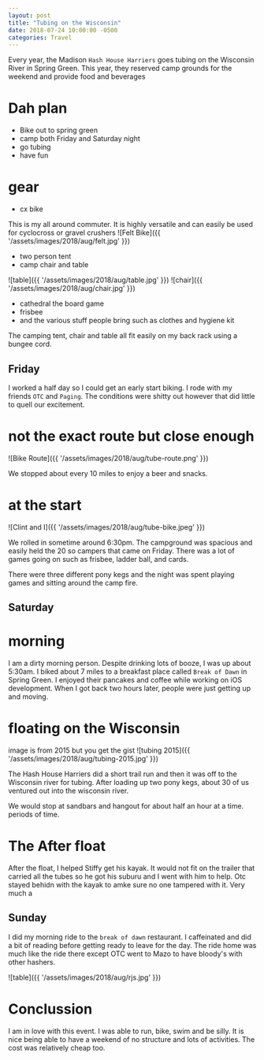 ```yaml
---
layout: post
title: "Tubing on the Wisconsin"
date: 2018-07-24 10:00:00 -0500
categories: Travel
---
```


Every year, the Madison `Hash House Harriers` goes tubing on the Wisconsin River in Spring Green. 
This year, they reserved camp grounds for the weekend and provide food and beverages

# Dah plan
- Bike out to spring green
- camp both Friday and Saturday night
- go tubing
- have fun

# gear
- cx bike

This is my all around commuter. It is highly versatile and can easily be used for cyclocross or gravel crushers
![Felt Bike]({{ '/assets/images/2018/aug/felt.jpg' }})

- two person tent
- camp chair and table

![table]({{ '/assets/images/2018/aug/table.jpg' }})
![chair]({{ '/assets/images/2018/aug/chair.jpg' }})

- cathedral the board game
- frisbee
- and the various stuff people bring such as clothes and hygiene kit


The camping tent, chair and table all fit easily on my back rack using a bungee cord. 

 
## Friday

I worked a half day so I could get an early start biking.
I rode with my friends `OTC` and `Paging`.
The conditions were shitty out however that did little to quell our excitement.


# not the exact route but close enough 
![Bike Route]({{ '/assets/images/2018/aug/tube-route.png' }})

We stopped about every  10 miles to enjoy a beer and snacks.


# at the start 
![Clint and I]({{ '/assets/images/2018/aug/tube-bike.jpeg' }})

We rolled in sometime around 6:30pm. The campground was spacious and easily held the 20 so campers that came on Friday. 
There was a lot of games going on such as frisbee, ladder ball, and cards.

There were three different pony kegs and the night was spent playing games and sitting around the camp fire.

## Saturday
# morning
I am a dirty morning person.
Despite drinking lots of booze, I was up about 5:30am.
I biked about 7 miles to a breakfast place called `Break of Dawn` in Spring Green.
I enjoyed their pancakes and coffee while working on iOS development.
When I got back two hours later, people were just getting up and moving. 

# floating on the Wisconsin

image is from 2015 but you get the gist
![tubing 2015]({{ '/assets/images/2018/aug/tubing-2015.jpg' }})

The Hash House Harriers did a short trail run and then it was off to the Wisconsin river for tubing.
After loading up two pony kegs, about 30 of us ventured out into the wisconsin river.

We would stop at sandbars and hangout for about half an hour at a time.  periods of time. 

# The After float
After the float, I helped Stiffy get his kayak.
It would not fit on the trailer that carried all the tubes so he got his suburu and I went with him to help.
Otc stayed behidn with the kayak to amke sure no one tampered with it.
Very much a

## Sunday

I did my morning ride to the `break of dawn` restaurant.
I caffeinated and did a bit of reading before getting ready to leave for the day. 
The ride home was much like the ride there except OTC went to Mazo to have bloody's with other hashers.

![table]({{ '/assets/images/2018/aug/rjs.jpg' }})

# Conclussion
I am in love with this event. I was able to run, bike, swim and be silly. 
It is nice being able to have a weekend of no structure and lots of activities.
The cost was relatively cheap too.

 
